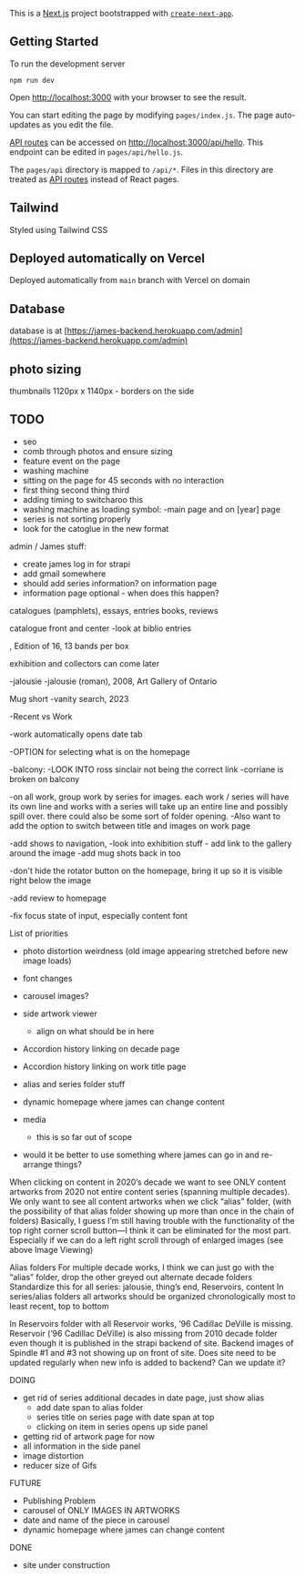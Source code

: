 This is a [Next.js](https://nextjs.org/) project bootstrapped with [`create-next-app`](https://github.com/vercel/next.js/tree/canary/packages/create-next-app).

## Getting Started

To run the development server 
```
npm run dev
```

Open [http://localhost:3000](http://localhost:3000) with your browser to see the result.

You can start editing the page by modifying `pages/index.js`. The page auto-updates as you edit the file.

[API routes](https://nextjs.org/docs/api-routes/introduction) can be accessed on [http://localhost:3000/api/hello](http://localhost:3000/api/hello). This endpoint can be edited in `pages/api/hello.js`.

The `pages/api` directory is mapped to `/api/*`. Files in this directory are treated as [API routes](https://nextjs.org/docs/api-routes/introduction) instead of React pages.

## Tailwind

Styled using Tailwind CSS
## Deployed automatically on Vercel

Deployed automatically from `main` branch with Vercel on domain

## Database 
database is at [https://james-backend.herokuapp.com/admin](https://james-backend.herokuapp.com/admin)

## photo sizing 
thumbnails 1120px x 1140px - borders on the side
## TODO
- seo
- comb through photos and ensure sizing 
- feature event on the page
- washing machine 
- sitting on the page for 45 seconds with no interaction
- first thing second thing third
- adding timing to switcharoo this
- washing machine as loading symbol:
  -main page and on [year] page
- series is not sorting properly
- look for the catoglue in the new format 

admin / James stuff: 
- create james log in for strapi
- add gmail somewhere 
- should add series information? on information page
- information page optional - when does this happen?

catalogues (pamphlets), 
essays,
entries books,
reviews

catalogue front and center
-look at biblio entries

, Edition of 16, 13 bands per box

exhibition and collectors can come later

-jalousie
  -jalousie (roman), 2008, Art Gallery of Ontario


Mug short
-vanity search, 2023

-Recent vs Work

-work automatically opens date tab


-OPTION for selecting what is on the homepage

-balcony:
  -LOOK INTO ross sinclair not being the correct link
  -corriane is broken on balcony

-on all work, group work by series for images. each work / series will have its own line and works with a series will take up an entire line and possibly spill over. there could also be some sort of folder opening. 
-Also want to add the option to switch between title and images on work page

-add shows to navigation, -look into exhibition stuff - add link to the gallery around the image
-add mug shots back in too

-don't hide the rotator button on the homepage, bring it up so it is visible right below the image

-add review to homepage

-fix focus state of input, especially content font



List of priorities
- photo distortion weirdness (old image appearing stretched before new image loads)
- font changes
- carousel images?
- side artwork viewer
  - align on what should be in here 
- Accordion history linking on decade page
- Accordion history linking on work title page
- alias and series folder stuff 
- dynamic homepage where james can change content 
- media 
  - this is so far out of scope 


- would it be better to use something where james can go in and re-arrange things?



When clicking on content in 2020’s decade we want to see ONLY content artworks from
2020 not entire content series (spanning multiple decades).
We only want to see all content artworks when we click “alias” folder, (with the possibility
of that alias folder showing up more than once in the chain of folders)
Basically, I guess I’m still having trouble with the functionality of the top right corner
scroll button—I think it can be eliminated for the most part. Especially if we can do a left
right scroll through of enlarged images (see above Image Viewing)

Alias folders
For multiple decade works, I think we can just go with the “alias” folder, drop the other
greyed out alternate decade folders
Standardize this for all series: jalousie, thing’s end, Reservoirs, content
In series/alias folders all artworks should be organized chronologically most to least
recent, top to bottom

In Reservoirs folder with all Reservoir works, ’96 Cadillac DeVille is missing.
Reservoir (’96 Cadillac DeVille) is also missing from 2010 decade folder even though it
is published in the strapi backend of site.
Backend images of Spindle #1 and #3 not showing up on front of site. Does site need to
be updated regularly when new info is added to backend? Can we update it?


DOING
- get rid of series additional decades in date page, just show alias 
  - add date span to alias folder
  - series title on series page with date span at top
  - clicking on item in series opens up side panel
- getting rid of artwork page for now
- all information in the side panel
- image distortion 
- reducer size of Gifs 


FUTURE
- Publishing Problem 
- carousel of ONLY IMAGES IN ARTWORKS
- date and name of the piece in carousel 
- dynamic homepage where james can change content

DONE 
- site under construction 